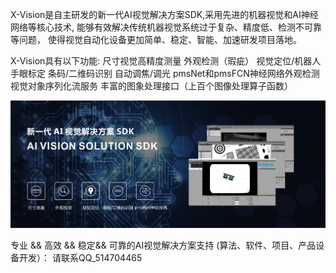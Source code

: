 X-Vision是自主研发的新一代AI视觉解决方案SDK,采用先进的机器视觉和AI神经网络等核心技术,
能够有效解决传统机器视觉系统过于复杂、精度低、检测不可靠等问题，
使得视觉自动化设备更加简单、稳定、智能、加速研发项目落地。

X-Vision具有以下功能:
尺寸视觉高精度测量
外观检测（瑕疵）
视觉定位/机器人手眼标定
条码/二维码识别
自动调焦/调光
pmsNet和pmsFCN神经网络外观检测
视觉对象序列化流服务
丰富的图象处理接口（上百个图像处理算子函数）






![image](./pic/XVISION.png)




专业 && 高效 && 稳定&& 可靠的AI视觉解决方案支持
(算法、软件、项目、产品设备开发）： 请联系QQ_514704465
